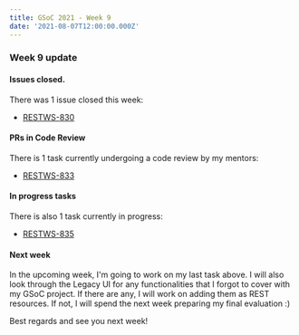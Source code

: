 ```yaml
---
title: GSoC 2021 - Week 9
date: '2021-08-07T12:00:00.000Z'
---
```


### Week 9 update

#### Issues closed.

There was 1 issue closed this week:

* [RESTWS-830](https://issues.openmrs.org/browse/RESTWS-830)

#### PRs in Code Review

There is 1 task currently undergoing a code review by my mentors:

* [RESTWS-833](https://issues.openmrs.org/browse/RESTWS-833)

#### In progress tasks

There is also 1 task currently in progress:

* [RESTWS-835](https://issues.openmrs.org/browse/RESTWS-835)

#### Next week

In the upcoming week, I'm going to work on my last task above. I will also look through the Legacy UI for any functionalities that I forgot to cover with my GSoC project. If there are any, I will work on adding them as REST resources. If not, I will spend the next week preparing my final evaluation :)

Best regards and see you next week!

